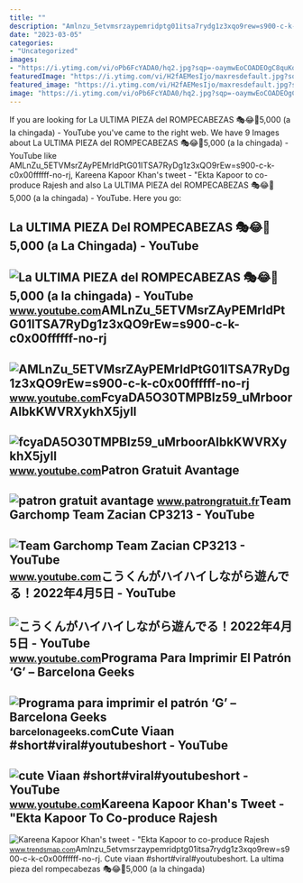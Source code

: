 ```yaml
---
title: ""
description: "Amlnzu_5etvmsrzaypemridptg01itsa7rydg1z3xqo9rew=s900-c-k-c0x00ffffff-no-rj"
date: "2023-03-05"
categories:
- "Uncategorized"
images:
- "https://i.ytimg.com/vi/oPb6FcYADA0/hq2.jpg?sqp=-oaymwEoCOADEOgC8quKqQMcGADwAQH4Ac4FgAKACooCDAgAEAEYZSBdKE4wDw==&amp;rs=AOn4CLCUQw-VGHZGEBpxjRVtchxVuCjbhQ"
featuredImage: "https://i.ytimg.com/vi/H2fAEMesIjo/maxresdefault.jpg?sqp=-oaymwEmCIAKENAF8quKqQMa8AEB-AH-CYAC0AWKAgwIABABGGUgXyhTMA8=&amp;rs=AOn4CLCJYSghky0o-ilndxvg6fCYAda1ug"
featured_image: "https://i.ytimg.com/vi/H2fAEMesIjo/maxresdefault.jpg?sqp=-oaymwEmCIAKENAF8quKqQMa8AEB-AH-CYAC0AWKAgwIABABGGUgXyhTMA8=&amp;rs=AOn4CLCJYSghky0o-ilndxvg6fCYAda1ug"
image: "https://i.ytimg.com/vi/oPb6FcYADA0/hq2.jpg?sqp=-oaymwEoCOADEOgC8quKqQMcGADwAQH4Ac4FgAKACooCDAgAEAEYZSBdKE4wDw==&amp;rs=AOn4CLCUQw-VGHZGEBpxjRVtchxVuCjbhQ"
---
```


If you are looking for La ULTIMA PIEZA del ROMPECABEZAS 🎭😂🧘5,000 (a la chingada) - YouTube you've came to the right web. We have 9 Images about La ULTIMA PIEZA del ROMPECABEZAS 🎭😂🧘5,000 (a la chingada) - YouTube like AMLnZu\_5ETVMsrZAyPEMrIdPtG01ITSA7RyDg1z3xQO9rEw=s900-c-k-c0x00ffffff-no-rj, Kareena Kapoor Khan's tweet - "Ekta Kapoor to co-produce Rajesh and also La ULTIMA PIEZA del ROMPECABEZAS 🎭😂🧘5,000 (a la chingada) - YouTube. Here you go:

La ULTIMA PIEZA Del ROMPECABEZAS 🎭😂🧘5,000 (a La Chingada) - YouTube
-------------------------------------------------------------------

 ![La ULTIMA PIEZA del ROMPECABEZAS 🎭😂🧘5,000 (a la chingada) - YouTube](https://i.ytimg.com/vi/KdZ3OosEZ6s/hq2.jpg?sqp=-oaymwEoCOADEOgC8quKqQMcGADwAQH4Ad4EgAK4CIoCDAgAEAEYZSBMKGMwDw==&rs=AOn4CLCfzFvJaPoNerKMbSKycXF-fCyaDA) <small>www.youtube.com</small>AMLnZu\_5ETVMsrZAyPEMrIdPtG01ITSA7RyDg1z3xQO9rEw=s900-c-k-c0x00ffffff-no-rj
---------------------------------------------------------------------------

 ![AMLnZu_5ETVMsrZAyPEMrIdPtG01ITSA7RyDg1z3xQO9rEw=s900-c-k-c0x00ffffff-no-rj](https://yt3.ggpht.com/ytc/AMLnZu_5ETVMsrZAyPEMrIdPtG01ITSA7RyDg1z3xQO9rEw=s900-c-k-c0x00ffffff-no-rj) <small>www.youtube.com</small>FcyaDA5O30TMPBIz59\_uMrboorAIbkKWVRXykhX5jylI
---------------------------------------------

 ![fcyaDA5O30TMPBIz59_uMrboorAIbkKWVRXykhX5jylI](https://yt3.googleusercontent.com/fcyaDA5O30TMPBIz59_uMrboorAIbkKWVRXykhX5jylI_mHsQMtKYRKrSU6WFKQalZc67BxTzAc=s900-c-k-c0x00ffffff-no-rj) <small>www.youtube.com</small>Patron Gratuit Avantage
-----------------------

 ![patron gratuit avantage](https://www.patrongratuit.fr/wp-content/uploads/2015/07/patron-gratuit-avantage-9.jpg) <small>www.patrongratuit.fr</small>Team Garchomp Team Zacian CP3213 - YouTube
------------------------------------------

 ![Team Garchomp Team Zacian CP3213 - YouTube](https://i.ytimg.com/vi/HYLCwcE-Dgc/maxres2.jpg?sqp=-oaymwEoCIAKENAF8quKqQMcGADwAQH4AYwCgALgA4oCDAgAEAEYRSBHKGUwDw==&rs=AOn4CLC_ulBvmvqa2cf2uT56Qfk3FCYaDA) <small>www.youtube.com</small>こうくんがハイハイしながら遊んでる！2022年4月5日 - YouTube
-------------------------------------

 ![こうくんがハイハイしながら遊んでる！2022年4月5日 - YouTube](https://i.ytimg.com/vi/H2fAEMesIjo/maxresdefault.jpg?sqp=-oaymwEmCIAKENAF8quKqQMa8AEB-AH-CYAC0AWKAgwIABABGGUgXyhTMA8=&rs=AOn4CLCJYSghky0o-ilndxvg6fCYAda1ug) <small>www.youtube.com</small>Programa Para Imprimir El Patrón ‘G’ – Barcelona Geeks
------------------------------------------------------

 ![Programa para imprimir el patrón ‘G’ – Barcelona Geeks](https://media.geeksforgeeks.org/wp-content/cdn-uploads/G.png) <small>barcelonageeks.com</small>Cute Viaan #short#viral#youtubeshort - YouTube
----------------------------------------------

 ![cute Viaan #short#viral#youtubeshort - YouTube](https://i.ytimg.com/vi/oPb6FcYADA0/hq2.jpg?sqp=-oaymwEoCOADEOgC8quKqQMcGADwAQH4Ac4FgAKACooCDAgAEAEYZSBdKE4wDw==&rs=AOn4CLCUQw-VGHZGEBpxjRVtchxVuCjbhQ) <small>www.youtube.com</small>Kareena Kapoor Khan's Tweet - "Ekta Kapoor To Co-produce Rajesh
---------------------------------------------------------------

 ![Kareena Kapoor Khan's tweet - "Ekta Kapoor to co-produce Rajesh](https://pbs.twimg.com/media/Fcyada8X0AANSFu.jpg) <small>www.trendsmap.com</small>Amlnzu\_5etvmsrzaypemridptg01itsa7rydg1z3xqo9rew=s900-c-k-c0x00ffffff-no-rj. Cute viaan #short#viral#youtubeshort. La ultima pieza del rompecabezas 🎭😂🧘5,000 (a la chingada)
